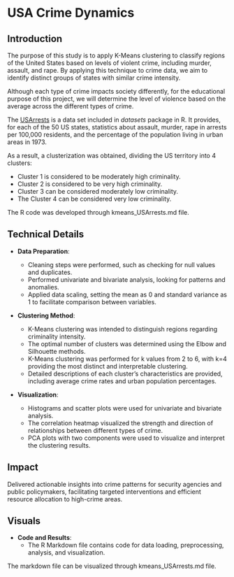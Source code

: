 # USA Crime Dynamics

## Introduction

The purpose of this study is to apply K-Means clustering to classify regions of the United States based on levels of violent crime, 
including murder, assault, and rape. By applying this technique to crime data, we aim to identify distinct groups of states with 
similar crime intensity.

Although each type of crime impacts society differently, for the educational purpose of this project, we will determine the level 
of violence based on the average across the different types of crime.

The [USArrests](https://www.rdocumentation.org/packages/datasets/versions/3.6.2/topics/USArrests) is a data set included in *datasets* package in R. It provides, for each of the 50 US states, statistics about assault, murder, rape in arrests per 100,000 residents, and the percentage of the population living in urban areas in 1973.

As a result, a clusterization was obtained, dividing the US territory into 4 clusters:

- Cluster 1 is considered to be moderately high criminality.  
- Cluster 2 is considered to be very high criminality.  
- Cluster 3 can be considered moderately low criminality.
- The Cluster 4 can be considered very low criminality.

The R code was developed through kmeans_USArrests.md file.

## Technical Details

- **Data Preparation**:
  - Cleaning steps were performed, such as checking for null values and duplicates.
  - Performed univariate and bivariate analysis, looking for patterns and anomalies.
  - Applied data scaling, setting the mean as 0 and standard variance as 1 to facilitate comparison between variables.

- **Clustering Method**:
  - K-Means clustering was intended to distinguish regions regarding criminality intensity.
  - The optimal number of clusters was determined using the Elbow and Silhouette methods.
  - K-Means clustering was performed for k values from 2 to 6, with k=4 providing the most distinct and interpretable clustering.
  - Detailed descriptions of each cluster’s characteristics are provided, including average crime rates and urban population percentages.

- **Visualization**:
  - Histograms and scatter plots were used for univariate and bivariate analysis.
  - The correlation heatmap visualized the strength and direction of relationships between different types of crime.
  - PCA plots with two components were used to visualize and interpret the clustering results.
 
## Impact

Delivered actionable insights into crime patterns for security agencies and public policymakers, facilitating targeted interventions and efficient resource allocation to high-crime areas.

## Visuals

- **Code and Results**:
  - The R Markdown file contains code for data loading, preprocessing, analysis, and visualization.

The markdown file can be visualized through kmeans_USArrests.md file.
